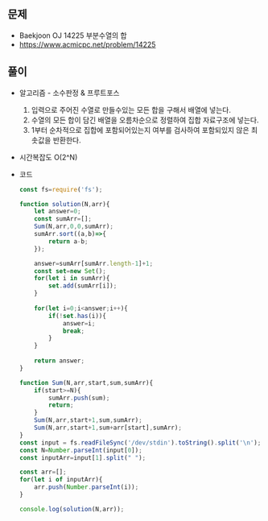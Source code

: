 문제
-----

+ Baekjoon OJ 14225 부분수열의 합
+ https://www.acmicpc.net/problem/14225

풀이 
------

+ 알고리즘 - 소수판정 & 프루트포스

  1. 입력으로 주어진 수열로 만들수있는 모든 합을 구해서 배열에 넣는다.
  2. 수열의 모든 합이 담긴 배열을 오름차순으로 정렬하여 집합 자료구조에 넣는다.
  3. 1부터 순차적으로 집합에 포함되어있는지 여부를 검사하여 포함되있지 않은 최솟값을 반환한다.



+ 시간복잡도 O(2^N)



+ 코드

  ``` javascript
  const fs=require('fs');
  
  function solution(N,arr){
      let answer=0;
      const sumArr=[];
      Sum(N,arr,0,0,sumArr);
      sumArr.sort((a,b)=>{
          return a-b;
      });
  
      answer=sumArr[sumArr.length-1]+1;
      const set=new Set();
      for(let i in sumArr){
          set.add(sumArr[i]);
      }
      
      for(let i=0;i<answer;i++){
          if(!set.has(i)){
              answer=i;
              break;
          }
      }
      
      return answer;
  }
  
  function Sum(N,arr,start,sum,sumArr){
      if(start>=N){
          sumArr.push(sum);
          return;
      }
      Sum(N,arr,start+1,sum,sumArr);
      Sum(N,arr,start+1,sum+arr[start],sumArr);
  }
  const input = fs.readFileSync('/dev/stdin').toString().split('\n');
  const N=Number.parseInt(input[0]);
  const inputArr=input[1].split(" ");
  
  const arr=[];
  for(let i of inputArr){
      arr.push(Number.parseInt(i));
  }
  
  console.log(solution(N,arr));
  ```
